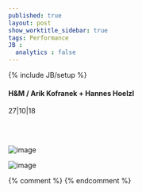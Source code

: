 ```yaml
---
published: true
layout: post
show_worktitle_sidebar: true
tags: Performance
JB :
  analytics : false
---
```


{% include JB/setup %}




<p>
<h4>H&M / Arik Kofranek + Hannes Hoelzl</h4>
27|10|18<br />



<br /><br />
</p><p>
<img src="{{ site.url }}/images/HM.jpg" alt="image">
</p><p>
<img src="{{ site.url }}/images/arik_hupe.jpg" alt="image">	
</p>



{% comment %}
{% endcomment %}